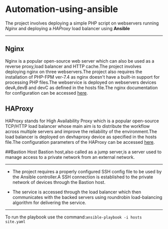 # Automation-using-ansible
The project involves deploying a simple PHP script on webservers running *Nginx* and deploying a *HAProxy* load balancer using **Ansible**

---
## Nginx
Nginx is a popular open-source web server which can also be used as a reverse proxy,load balancer and HTTP cache.The project involves deploying nginx on three webservers.The project also requires the installation of PHP-FPM ver-7.4 as nginx doesn't have a built-in support for processing PHP files.The webservice is deployed on webservers devices devA,devB and devC as defined in the hosts file.The nginx documentation for configuration can be accessed [here](https://nginx.org/en/docs/beginners_guide.html).

## HAProxy
HAProxy stands for High Availability Proxy which is a popular open-source TCP/HTTP load balancer whose main aim is to distribute the workflow across multiple servers and improve the reliability of the environment.The load balancer is deployed on devhaproxy device as specified in the hosts file.The configuration parameters of the HAProxy can be accessed [here](http://www.haproxy.org/download/2.2/doc/configuration.txt). 

##Bastion Host
Bastion host,also called as a jump server,is a server used to manage access to a private network from an external network.

---
* The project requires a properly configured SSH config file to be used by the Ansible controller.A SSH connection is established to the private network of devices through the Bastion host.

* The service is accessed through the load balancer which then communicates with the backed servers using roundrobin load-balancing algorithm for delivering the service. 

---
To run the playbook use the command:`ansible-playbook -i hosts site.yaml`
